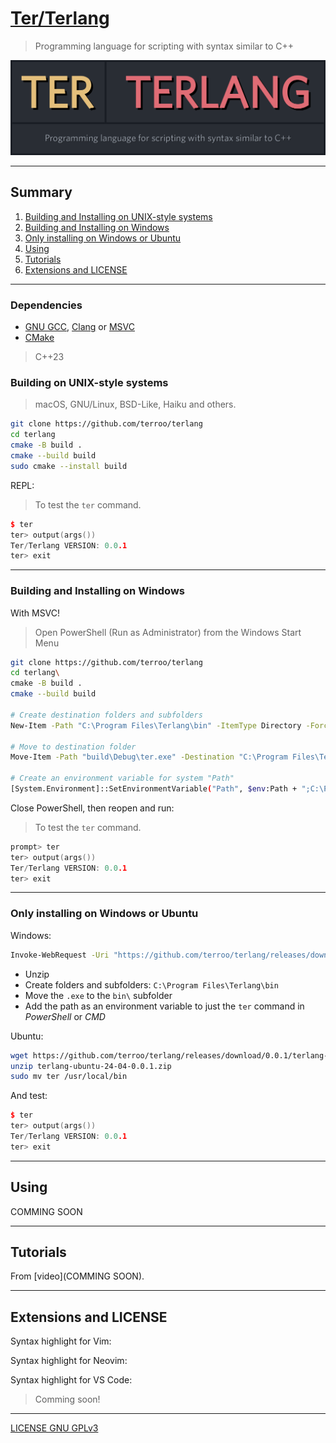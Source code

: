 
# [Ter/Terlang](./README.md)
> Programming language for scripting with syntax similar to C++

![Ter/Terlang](./logo-ter-terlang.png) 

---

## Summary
1. [Building and Installing on UNIX-style systems](#building-on-unix-style-systems)
2. [Building and Installing on Windows](#building-and-installing-on-windows)
3. [Only installing on Windows or Ubuntu](#only-installing-on-windows-or-ubuntu)
4. [Using](#using)
5. [Tutorials](#tutorials)
6. [Extensions and LICENSE](#extensions-and-license)

---

### Dependencies
+ [GNU GCC](https://gcc.gnu.org/), [Clang](https://clang.llvm.org/) or [MSVC](https://learn.microsoft.com/en-us/cpp/?view=msvc-170)
+ [CMake](https://cmake.org/)
> C++23

### Building on UNIX-style systems
> macOS, GNU/Linux, BSD-Like, Haiku and others.

```bash
git clone https://github.com/terroo/terlang
cd terlang
cmake -B build .
cmake --build build
sudo cmake --install build
```

REPL:
> To test the `ter` command.
```cpp
$ ter
ter> output(args())
Ter/Terlang VERSION: 0.0.1
ter> exit
```

---

### Building and Installing on Windows
With MSVC!
> Open PowerShell (Run as Administrator) from the Windows Start Menu

```bash
git clone https://github.com/terroo/terlang
cd terlang\
cmake -B build .
cmake --build build

# Create destination folders and subfolders
New-Item -Path "C:\Program Files\Terlang\bin" -ItemType Directory -Force

# Move to destination folder
Move-Item -Path "build\Debug\ter.exe" -Destination "C:\Program Files\Terlang\bin\ter.exe"

# Create an environment variable for system "Path"
[System.Environment]::SetEnvironmentVariable("Path", $env:Path + ";C:\Program Files\Terlang\bin", [System.EnvironmentVariableTarget]::Machine)
```

Close PowerShell, then reopen and run:
> To test the `ter` command.
```cpp
prompt> ter
ter> output(args())
Ter/Terlang VERSION: 0.0.1
ter> exit
```

---

### Only installing on Windows or Ubuntu

Windows:
```bash
Invoke-WebRequest -Uri "https://github.com/terroo/terlang/releases/download/0.0.1/terlang-windows-0.0.1.zip"
```
+ Unzip
+ Create folders and subfolders: `C:\Program Files\Terlang\bin`
+ Move the `.exe` to the `bin\` subfolder
+ Add the path as an environment variable to just the `ter` command in *PowerShell* or *CMD*

Ubuntu:
```bash
wget https://github.com/terroo/terlang/releases/download/0.0.1/terlang-ubuntu-24-04-0.0.1.zip
unzip terlang-ubuntu-24-04-0.0.1.zip
sudo mv ter /usr/local/bin
```

And test:
```cpp
$ ter
ter> output(args())
Ter/Terlang VERSION: 0.0.1
ter> exit
```

---

## Using
COMMING SOON

---

## Tutorials
From [video](COMMING SOON).

---

## Extensions and LICENSE
Syntax highlight for Vim:

Syntax highlight for Neovim:

Syntax highlight for VS Code:
> Comming soon!

---

[LICENSE GNU GPLv3](./LICENSE)

